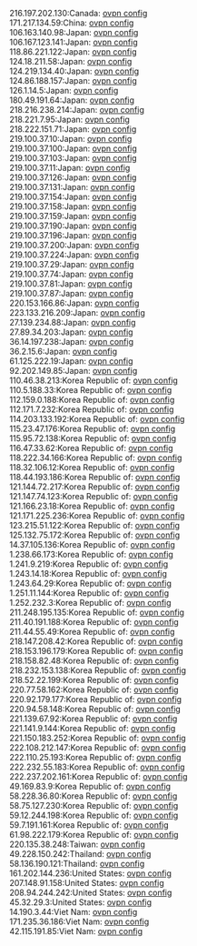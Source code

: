216.197.202.130:Canada: [ovpn config](vpn/216_197_202_130.ovpn)  
171.217.134.59:China: [ovpn config](vpn/171_217_134_59.ovpn)  
106.163.140.98:Japan: [ovpn config](vpn/106_163_140_98.ovpn)  
106.167.123.141:Japan: [ovpn config](vpn/106_167_123_141.ovpn)  
118.86.221.122:Japan: [ovpn config](vpn/118_86_221_122.ovpn)  
124.18.211.58:Japan: [ovpn config](vpn/124_18_211_58.ovpn)  
124.219.134.40:Japan: [ovpn config](vpn/124_219_134_40.ovpn)  
124.86.188.157:Japan: [ovpn config](vpn/124_86_188_157.ovpn)  
126.1.14.5:Japan: [ovpn config](vpn/126_1_14_5.ovpn)  
180.49.191.64:Japan: [ovpn config](vpn/180_49_191_64.ovpn)  
218.216.238.214:Japan: [ovpn config](vpn/218_216_238_214.ovpn)  
218.221.7.95:Japan: [ovpn config](vpn/218_221_7_95.ovpn)  
218.222.151.71:Japan: [ovpn config](vpn/218_222_151_71.ovpn)  
219.100.37.10:Japan: [ovpn config](vpn/219_100_37_10.ovpn)  
219.100.37.100:Japan: [ovpn config](vpn/219_100_37_100.ovpn)  
219.100.37.103:Japan: [ovpn config](vpn/219_100_37_103.ovpn)  
219.100.37.11:Japan: [ovpn config](vpn/219_100_37_11.ovpn)  
219.100.37.126:Japan: [ovpn config](vpn/219_100_37_126.ovpn)  
219.100.37.131:Japan: [ovpn config](vpn/219_100_37_131.ovpn)  
219.100.37.154:Japan: [ovpn config](vpn/219_100_37_154.ovpn)  
219.100.37.158:Japan: [ovpn config](vpn/219_100_37_158.ovpn)  
219.100.37.159:Japan: [ovpn config](vpn/219_100_37_159.ovpn)  
219.100.37.190:Japan: [ovpn config](vpn/219_100_37_190.ovpn)  
219.100.37.196:Japan: [ovpn config](vpn/219_100_37_196.ovpn)  
219.100.37.200:Japan: [ovpn config](vpn/219_100_37_200.ovpn)  
219.100.37.224:Japan: [ovpn config](vpn/219_100_37_224.ovpn)  
219.100.37.29:Japan: [ovpn config](vpn/219_100_37_29.ovpn)  
219.100.37.74:Japan: [ovpn config](vpn/219_100_37_74.ovpn)  
219.100.37.81:Japan: [ovpn config](vpn/219_100_37_81.ovpn)  
219.100.37.87:Japan: [ovpn config](vpn/219_100_37_87.ovpn)  
220.153.166.86:Japan: [ovpn config](vpn/220_153_166_86.ovpn)  
223.133.216.209:Japan: [ovpn config](vpn/223_133_216_209.ovpn)  
27.139.234.88:Japan: [ovpn config](vpn/27_139_234_88.ovpn)  
27.89.34.203:Japan: [ovpn config](vpn/27_89_34_203.ovpn)  
36.14.197.238:Japan: [ovpn config](vpn/36_14_197_238.ovpn)  
36.2.15.6:Japan: [ovpn config](vpn/36_2_15_6.ovpn)  
61.125.222.19:Japan: [ovpn config](vpn/61_125_222_19.ovpn)  
92.202.149.85:Japan: [ovpn config](vpn/92_202_149_85.ovpn)  
110.46.38.213:Korea Republic of: [ovpn config](vpn/110_46_38_213.ovpn)  
110.5.188.33:Korea Republic of: [ovpn config](vpn/110_5_188_33.ovpn)  
112.159.0.188:Korea Republic of: [ovpn config](vpn/112_159_0_188.ovpn)  
112.171.7.232:Korea Republic of: [ovpn config](vpn/112_171_7_232.ovpn)  
114.203.133.192:Korea Republic of: [ovpn config](vpn/114_203_133_192.ovpn)  
115.23.47.176:Korea Republic of: [ovpn config](vpn/115_23_47_176.ovpn)  
115.95.72.138:Korea Republic of: [ovpn config](vpn/115_95_72_138.ovpn)  
116.47.33.62:Korea Republic of: [ovpn config](vpn/116_47_33_62.ovpn)  
118.222.34.166:Korea Republic of: [ovpn config](vpn/118_222_34_166.ovpn)  
118.32.106.12:Korea Republic of: [ovpn config](vpn/118_32_106_12.ovpn)  
118.44.193.186:Korea Republic of: [ovpn config](vpn/118_44_193_186.ovpn)  
121.144.72.217:Korea Republic of: [ovpn config](vpn/121_144_72_217.ovpn)  
121.147.74.123:Korea Republic of: [ovpn config](vpn/121_147_74_123.ovpn)  
121.166.23.18:Korea Republic of: [ovpn config](vpn/121_166_23_18.ovpn)  
121.171.225.236:Korea Republic of: [ovpn config](vpn/121_171_225_236.ovpn)  
123.215.51.122:Korea Republic of: [ovpn config](vpn/123_215_51_122.ovpn)  
125.132.75.172:Korea Republic of: [ovpn config](vpn/125_132_75_172.ovpn)  
14.37.105.136:Korea Republic of: [ovpn config](vpn/14_37_105_136.ovpn)  
1.238.66.173:Korea Republic of: [ovpn config](vpn/1_238_66_173.ovpn)  
1.241.9.219:Korea Republic of: [ovpn config](vpn/1_241_9_219.ovpn)  
1.243.14.18:Korea Republic of: [ovpn config](vpn/1_243_14_18.ovpn)  
1.243.64.29:Korea Republic of: [ovpn config](vpn/1_243_64_29.ovpn)  
1.251.11.144:Korea Republic of: [ovpn config](vpn/1_251_11_144.ovpn)  
1.252.232.3:Korea Republic of: [ovpn config](vpn/1_252_232_3.ovpn)  
211.248.195.135:Korea Republic of: [ovpn config](vpn/211_248_195_135.ovpn)  
211.40.191.188:Korea Republic of: [ovpn config](vpn/211_40_191_188.ovpn)  
211.44.55.49:Korea Republic of: [ovpn config](vpn/211_44_55_49.ovpn)  
218.147.208.42:Korea Republic of: [ovpn config](vpn/218_147_208_42.ovpn)  
218.153.196.179:Korea Republic of: [ovpn config](vpn/218_153_196_179.ovpn)  
218.158.82.48:Korea Republic of: [ovpn config](vpn/218_158_82_48.ovpn)  
218.232.153.138:Korea Republic of: [ovpn config](vpn/218_232_153_138.ovpn)  
218.52.22.199:Korea Republic of: [ovpn config](vpn/218_52_22_199.ovpn)  
220.77.58.162:Korea Republic of: [ovpn config](vpn/220_77_58_162.ovpn)  
220.92.179.177:Korea Republic of: [ovpn config](vpn/220_92_179_177.ovpn)  
220.94.58.148:Korea Republic of: [ovpn config](vpn/220_94_58_148.ovpn)  
221.139.67.92:Korea Republic of: [ovpn config](vpn/221_139_67_92.ovpn)  
221.141.9.144:Korea Republic of: [ovpn config](vpn/221_141_9_144.ovpn)  
221.150.183.252:Korea Republic of: [ovpn config](vpn/221_150_183_252.ovpn)  
222.108.212.147:Korea Republic of: [ovpn config](vpn/222_108_212_147.ovpn)  
222.110.25.193:Korea Republic of: [ovpn config](vpn/222_110_25_193.ovpn)  
222.232.55.183:Korea Republic of: [ovpn config](vpn/222_232_55_183.ovpn)  
222.237.202.161:Korea Republic of: [ovpn config](vpn/222_237_202_161.ovpn)  
49.169.83.9:Korea Republic of: [ovpn config](vpn/49_169_83_9.ovpn)  
58.228.36.80:Korea Republic of: [ovpn config](vpn/58_228_36_80.ovpn)  
58.75.127.230:Korea Republic of: [ovpn config](vpn/58_75_127_230.ovpn)  
59.12.244.198:Korea Republic of: [ovpn config](vpn/59_12_244_198.ovpn)  
59.7.191.161:Korea Republic of: [ovpn config](vpn/59_7_191_161.ovpn)  
61.98.222.179:Korea Republic of: [ovpn config](vpn/61_98_222_179.ovpn)  
220.135.38.248:Taiwan: [ovpn config](vpn/220_135_38_248.ovpn)  
49.228.150.242:Thailand: [ovpn config](vpn/49_228_150_242.ovpn)  
58.136.190.121:Thailand: [ovpn config](vpn/58_136_190_121.ovpn)  
161.202.144.236:United States: [ovpn config](vpn/161_202_144_236.ovpn)  
207.148.91.158:United States: [ovpn config](vpn/207_148_91_158.ovpn)  
208.94.244.242:United States: [ovpn config](vpn/208_94_244_242.ovpn)  
45.32.29.3:United States: [ovpn config](vpn/45_32_29_3.ovpn)  
14.190.3.44:Viet Nam: [ovpn config](vpn/14_190_3_44.ovpn)  
171.235.36.186:Viet Nam: [ovpn config](vpn/171_235_36_186.ovpn)  
42.115.191.85:Viet Nam: [ovpn config](vpn/42_115_191_85.ovpn)  
